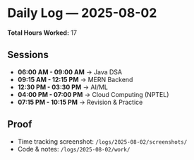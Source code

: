 # Daily Log — 2025-08-02
**Total Hours Worked:** 17

## Sessions
- **06:00 AM - 09:00 AM** → Java DSA
- **09:15 AM - 12:15 PM** → MERN Backend
- **12:30 PM - 03:30 PM** → AI/ML
- **04:00 PM - 07:00 PM** → Cloud Computing (NPTEL)
- **07:15 PM - 10:15 PM** → Revision & Practice

## Proof
- Time tracking screenshot: `/logs/2025-08-02/screenshots/`
- Code & notes: `/logs/2025-08-02/work/`
